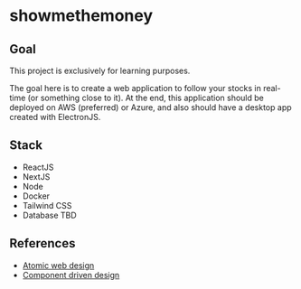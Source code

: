 # showmethemoney

## Goal

This project is exclusively for learning purposes.

The goal here is to create a web application to follow your stocks in real-time (or something close to it). 
At the end, this application should be deployed on AWS (preferred) or Azure, and also should have a desktop app created with ElectronJS.

## Stack

- ReactJS
- NextJS
- Node
- Docker
- Tailwind CSS
- Database TBD

## References
- [Atomic web design](https://bradfrost.com/blog/post/atomic-web-design/)
- [Component driven design](https://www.componentdriven.org/)
